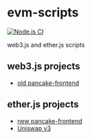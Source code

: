 # evm-scripts

[![Node.js CI](https://github.com/Akagi201/evm-scripts/actions/workflows/ci.yml/badge.svg)](https://github.com/Akagi201/evm-scripts/actions/workflows/ci.yml)

web3.js and ether.js scripts

## web3.js projects

* [old pancake-frontend](https://github.com/pancakeswap/pancake-frontend/tree/673d9f3b899a1123994a6ebf124d7c297e13a9a0)

## ether.js projects

* [new pancake-frontend](https://github.com/pancakeswap/pancake-frontend)
* [Uniswap v3](https://github.com/Uniswap/v3-core)
